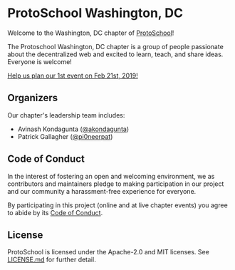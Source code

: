 # ProtoSchool Washington, DC

Welcome to the Washington, DC chapter of [ProtoSchool](https://proto.school)!

The Protoschool Washington, DC chapter is a group of people passionate about the decentralized web and excited to learn, teach, and share ideas. Everyone is welcome!

[Help us plan our 1st event on Feb 21st, 2019!](https://github.com/ProtoSchool/washington-dc/issues/1)

## Organizers

Our chapter's leadership team includes: 
* Avinash Kondagunta ([@akondagunta](https://github.com/akondagunta))
* Patrick Gallagher ([@pi0neerpat](https://github.com/pi0neerpat))

## Code of Conduct

In the interest of fostering an open and welcoming environment, we as
contributors and maintainers pledge to making participation in our project and
our community a harassment-free experience for everyone.

By participating in this project (online and at live chapter events) you agree to abide by its [Code of Conduct](./CODE_OF_CONDUCT.md).

## License

ProtoSchool is licensed under the Apache-2.0 and MIT licenses. See [LICENSE.md](https://github.com/protoschool/seattle/blob/master/LICENSE.md) for further detail.
